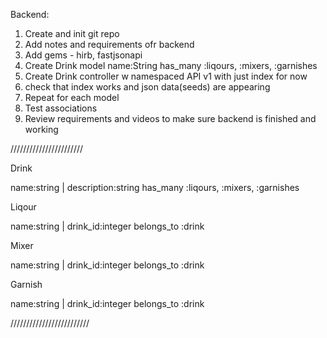 Backend:

1. Create and init git repo
2. Add notes and requirements ofr backend
3. Add gems - hirb, fastjsonapi
4. Create Drink model name:String has_many :liqours, :mixers, :garnishes
5. Create Drink controller w namespaced API v1 with just index for now
6. check that index works and json data(seeds) are appearing
7. Repeat for each model
8. Test associations 
9. Review requirements and videos to make sure backend is finished and working

///////////////////////

Drink 

name:string | description:string
has_many :liqours, :mixers, :garnishes

Liqour

name:string | drink_id:integer 
belongs_to :drink

Mixer

name:string | drink_id:integer
belongs_to :drink

Garnish

name:string | drink_id:integer
belongs_to :drink

/////////////////////////